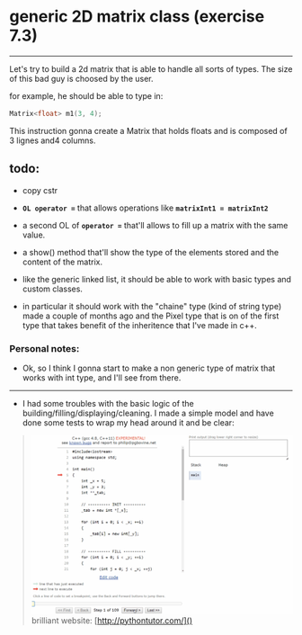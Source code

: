 # generic 2D matrix class (exercise 7.3)
---------------------
Let's try to build a 2d matrix that is able to handle all sorts of types. The size of this bad guy is choosed by the user.

for example, he should be able to type in:

```c++
Matrix<float> m1(3, 4);
``` 

This instruction gonna create a Matrix that holds floats and is composed of 3 lignes and4 columns.

## todo:

- copy cstr
- **`OL operator =`** that allows operations like **`matrixInt1 = matrixInt2`**
- a second OL of **`operator =`** that'll allows to fill up a matrix with the same value.

- a show() method that'll show the type of the elements stored and the content of the matrix.

- like the generic linked list, it should be able to work with basic types and custom classes. 

- in particular it should work with the "chaine" type (kind of string type) made a couple of months ago and the Pixel type that is on of the first type that takes benefit of the inheritence that I've made in c++.


### Personal notes:
- Ok, so I think I gonna start to make a non generic type of matrix that works with int type, and I'll see from there.
----
- I had some troubles with the basic logic of the building/filling/displaying/cleaning. I made a simple model and have done some tests to wrap my head around it and be clear:

>![alt text](illustration/simple_version.gif)
 brilliant website: [http://pythontutor.com/]()